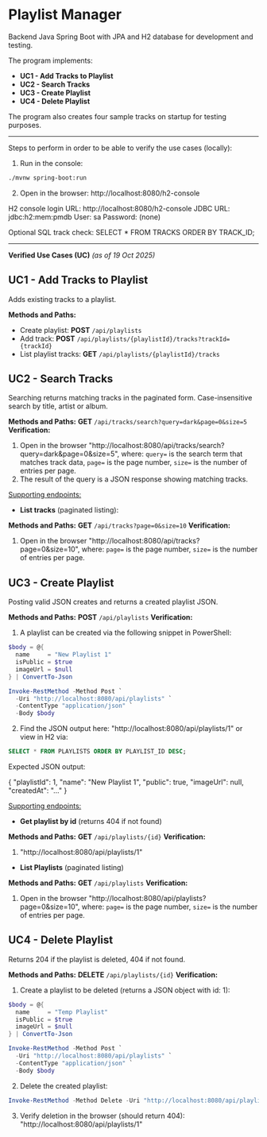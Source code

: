 # Playlist Manager

Backend Java Spring Boot with JPA and H2 database for development and testing.

The program implements:
- **UC1 - Add Tracks to Playlist**
- **UC2 - Search Tracks**
- **UC3 - Create Playlist**
- **UC4 - Delete Playlist**

The program also creates four sample tracks on startup for testing purposes.

---

Steps to perform in order to be able to verify the use cases (locally):
1) Run in the console:
```bash
./mvnw spring-boot:run
```
2) Open in the browser: http://localhost:8080/h2-console

H2 console login
URL: http://localhost:8080/h2-console
JDBC URL: jdbc:h2:mem:pmdb
User: sa
Password: (none)

Optional SQL track check: SELECT * FROM TRACKS ORDER BY TRACK_ID;

---

**Verified Use Cases (UC)**
*(as of 19 Oct 2025)*


## **UC1 - Add Tracks to Playlist**

Adds existing tracks to a playlist.

**Methods and Paths:**
- Create playlist: **POST** `/api/playlists`
- Add track: **POST** `/api/playlists/{playlistId}/tracks?trackId={trackId}`
- List playlist tracks: **GET** `/api/playlists/{playlistId}/tracks`



## **UC2 - Search Tracks**

Searching returns matching tracks in the paginated form. Case-insensitive search by title, artist or album.

**Methods and Paths:** **GET** `/api/tracks/search?query=dark&page=0&size=5`
**Verification:**
1) Open in the browser "http://localhost:8080/api/tracks/search?query=dark&page=0&size=5", where:
`query=` is the search term that matches track data,
`page=` is the page number,
`size=` is the number of entries per page.
2) The result of the query is a JSON response showing matching tracks.


<u>Supporting endpoints:</u>

- **List tracks** (paginated listing):

**Methods and Paths:** **GET** `/api/tracks?page=0&size=10`
**Verification:**
1) Open in the browser "http://localhost:8080/api/tracks?page=0&size=10", where:
`page=` is the page number,
`size=` is the number of entries per page.



## **UC3 - Create Playlist**

Posting valid JSON creates and returns a created playlist JSON.

**Methods and Paths:** **POST** `/api/playlists`
**Verification:**

1) A playlist can be created via the following snippet in PowerShell:
```powershell
$body = @{
  name     = "New Playlist 1"
  isPublic = $true
  imageUrl = $null
} | ConvertTo-Json

Invoke-RestMethod -Method Post `
  -Uri "http://localhost:8080/api/playlists" `
  -ContentType "application/json" `
  -Body $body
```

2) Find the JSON output here: "http://localhost:8080/api/playlists/1" or view in H2 via:
```sql
SELECT * FROM PLAYLISTS ORDER BY PLAYLIST_ID DESC;
```
Expected JSON output:

{
  "playlistId": 1,
  "name": "New Playlist 1",
  "public": true,
  "imageUrl": null,
  "createdAt": "..."
}


<u>Supporting endpoints:</u>

- **Get playlist by id** (returns 404 if not found)

**Methods and Paths:** **GET** `/api/playlists/{id}`
**Verification:**
1) "http://localhost:8080/api/playlists/1"

- **List Playlists** (paginated listing)

**Methods and Paths:** **GET** `/api/playlists`
**Verification:**
1) Open in the browser "http://localhost:8080/api/playlists?page=0&size=10", where:
`page=` is the page number,
`size=` is the number of entries per page.



## **UC4 - Delete Playlist**

Returns 204 if the playlist is deleted, 404 if not found.

**Methods and Paths:** **DELETE** `/api/playlists/{id}`
**Verification:**
1) Create a playlist to be deleted (returns a JSON object with id: 1):

```powershell
$body = @{
  name     = "Temp Playlist"
  isPublic = $true
  imageUrl = $null
} | ConvertTo-Json

Invoke-RestMethod -Method Post `
  -Uri "http://localhost:8080/api/playlists" `
  -ContentType "application/json" `
  -Body $body
```
2) Delete the created playlist:
```powershell
Invoke-RestMethod -Method Delete -Uri "http://localhost:8080/api/playlists/1"
```
3) Verify deletion in the browser (should return 404): "http://localhost:8080/api/playlists/1"